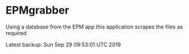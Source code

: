 # EPMgrabber
Using a database from the EPM app this application scrapes the files as required


Latest backup: Sun Sep 29 09:53:01 UTC 2019
